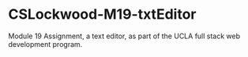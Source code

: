 # CSLockwood-M19-txtEditor
Module 19 Assignment, a text editor, as part of the UCLA full stack web development program. 
